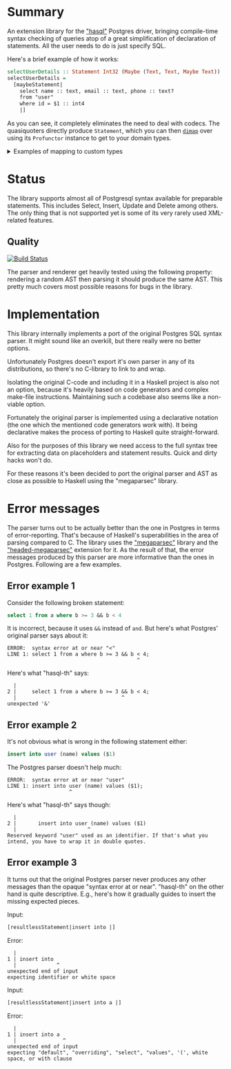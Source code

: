 # Summary

An extension library for the ["hasql"](https://github.com/nikita-volkov/hasql) Postgres driver, bringing compile-time syntax checking of queries atop of a great simplification of declaration of statements. All the user needs to do is just specify SQL.

Here's a brief example of how it works:

```haskell
selectUserDetails :: Statement Int32 (Maybe (Text, Text, Maybe Text))
selectUserDetails =
  [maybeStatement|
    select name :: text, email :: text, phone :: text?
    from "user"
    where id = $1 :: int4
    |]
```

As you can see, it completely eliminates the need to deal with codecs. The quasiquoters directly produce `Statement`, which you can then [`dimap`](https://hackage.haskell.org/package/profunctors-5.5.1/docs/Data-Profunctor.html#v:dimap) over using its `Profunctor` instance to get to your domain types.

<details>
<summary>Examples of mapping to custom types</summary>

```haskell
newtype UserId = UserId Int32

data UserDetails = UserDetails {
  _name :: Text,
  _email :: Text,
  _phone :: Maybe Text
}

selectUserDetails :: Statement UserId (Maybe UserDetails)
selectUserDetails =
  dimap
    (\ (UserId a) -> a)
    (\ case
      Just (a, b, c) -> Just (UserDetails a b c)
      Nothing -> Nothing)
    [maybeStatement|
      select name :: text, email :: text, phone :: text?
      from "user"
      where id = $1 :: int4
      |]
```

Using some Haskell's advanced techniques and the ["tuple"](http://hackage.haskell.org/package/tuple) library we can reduce the boilerplate in the previous definition:

```haskell
import Data.Tuple.Curry -- from the "tuple" library

selectUserDetails :: Statement UserId (Maybe UserDetails)
selectUserDetails =
  dimap coerce (fmap (uncurryN UserDetails))
    [maybeStatement|
      select name :: text, email :: text, phone :: text?
      from "user"
      where id = $1 :: int4
      |]
```

</details>

# Status

The library supports almost all of Postgresql syntax available for preparable statements. This includes Select, Insert, Update and Delete among others. The only thing that is not supported yet is some of its very rarely used XML-related features.

## Quality

[![Build Status](https://travis-ci.org/nikita-volkov/hasql-th.svg?branch=master)](https://travis-ci.org/nikita-volkov/hasql-th)

The parser and renderer get heavily tested using the following property: rendering a random AST then parsing it should produce the same AST. This pretty much covers most possible reasons for bugs in the library.

# Implementation

This library internally implements a port of the original Postgres SQL syntax parser. It might sound like an overkill, but there really were no better options.

Unfortunately Postgres doesn't export it's own parser in any of its distributions, so there's no C-library to link to and wrap.

Isolating the original C-code and including it in a Haskell project is also not an option, because it's heavily based on code generators and complex make-file instructions. Maintaining such a codebase also seems like a non-viable option.

Fortunately the original parser is implemented using a declarative notation (the one which the mentioned code generators work with). It being declarative makes the process of porting to Haskell quite straight-forward. 

Also for the purposes of this library we need access to the full syntax tree for extracting data on placeholders and statement results. Quick and dirty hacks won't do.

For these reasons it's been decided to port the original parser and AST as close as possible to Haskell using the "megaparsec" library.

# Error messages

The parser turns out to be actually better than the one in Postgres in terms of error-reporting. That's because of Haskell's superabilities in the area of parsing compared to C. The library uses the ["megaparsec"](http://hackage.haskell.org/package/megaparsec) library and the ["headed-megaparsec"](http://hackage.haskell.org/package/headed-megaparsec) extension for it. As the result of that, the error messages produced by this parser are more informative than the ones in Postgres. Following are a few examples.

## Error example 1

Consider the following broken statement:

```sql
select 1 from a where b >= 3 && b < 4
```

It is incorrect, because it uses `&&` instead of `and`. But here's what Postgres' original parser says about it:

```
ERROR:  syntax error at or near "<"
LINE 1: select 1 from a where b >= 3 && b < 4;
                                          ^
```

Here's what "hasql-th" says:

```
  |
2 |     select 1 from a where b >= 3 && b < 4;
  |                                  ^
unexpected '&'
```

## Error example 2

It's not obvious what is wrong in the following statement either:

```sql
insert into user (name) values ($1)
```

The Postgres parser doesn't help much:

```
ERROR:  syntax error at or near "user"
LINE 1: insert into user (name) values ($1);
                    ^
```

Here's what "hasql-th" says though:

```
  |
2 |       insert into user (name) values ($1)
  |                       ^
Reserved keyword "user" used as an identifier. If that's what you intend, you have to wrap it in double quotes.
```

## Error example 3

It turns out that the original Postgres parser never produces any other messages than the opaque "syntax error at or near". "hasql-th" on the other hand is quite descriptive. E.g., here's how it gradually guides to insert the missing expected pieces.

Input:

```haskell
[resultlessStatement|insert into |]
```

Error:

```
  |
1 | insert into 
  |             ^
unexpected end of input
expecting identifier or white space
```

Input:

```haskell
[resultlessStatement|insert into a |]
```

Error:

```
  |
1 | insert into a 
  |               ^
unexpected end of input
expecting "default", "overriding", "select", "values", '(', white space, or with clause
```
